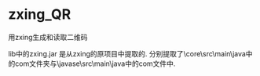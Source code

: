 # zxing_QR
用zxing生成和读取二维码

lib中的zxing.jar 是从zxing的原项目中提取的.
分别提取了\core\src\main\java中的com文件夹与\javase\src\main\java中的com文件中.
